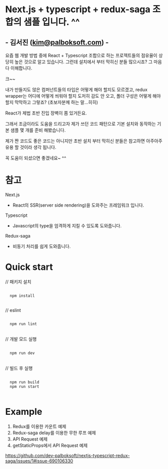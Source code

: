 # Next.js + typescript + redux-saga 조합의 샘플 입니다. ^^ 
##	- 김서진 (kim@palboksoft.com) -


요즘 웹 개발 방법 중에 React + Typescript 조합으로 하는 프로젝트들의 점유율이 상당히 높은 것으로 알고 있습니다. 
그런데 설치에서 부터 막히신 분들 많으시죠? 그 마음 다 이해합니다. 

크~~ 

내가 만들지도 않은 컴퍼넌트들의 타입은 어떻게 해야 할지도 모르겠고, redux wrapper는 어디에 어떻게 씌워야 할지 도저히 감도 안 오고, 폴더 구성은 어떻게 해야 할지 막막하고 그렇죠?
(초보자분께 하는 말…히히)

React가 제법 초반 진입 장벽이 쫌 있거든요. 

그래서 조금이라도 도움을 드리고자 제가 쓰던 코드 패턴으로 기본 설치와 동작하는 기본 샘플 몇 개를 준비 해봤습니다. 

제가 짠 코드도 좋은 코드는 아니지만 초반 설치 부터 막히신 분들은 참고하면 아주아주 유용 할 것이라 생각 됩니다. 

꼭 도움이 되셨으면 좋겠네요~ ^^ 



# 참고 

Next.js

-	React의 SSR(server side rendering)을 도와주는 프레임워크 입니다.


Typescript

-	Javascript의 type을 엄격하게 지킬 수 있도록 도와줍니다.


Redux-saga

-	비동기 처리를 쉽게 도와줍니다.



# Quick start

// 패키지 설치 
<pre>
<code>
  npm install 
</code>
</pre>


// eslint 
<pre>
<code>
  npm run lint 
</code>
</pre>


// 개발 모드 실행
<pre>
<code>
  npm run dev 
</code>
</pre>


// 빌드 후 실행
<pre>
<code>
  npm run build
  npm run start
</code>
</pre>



# Example 

1.	Redux를 이용한 카운트 예제
2.	Redux-saga delay를 이용한 무한 루프 예제
3.	API Request 예제
4.	getStaticProps에서 API Request 예제 


https://github.com/dev-palboksoft/nextjs-typescript-redux-saga/issues/1#issue-690106330

